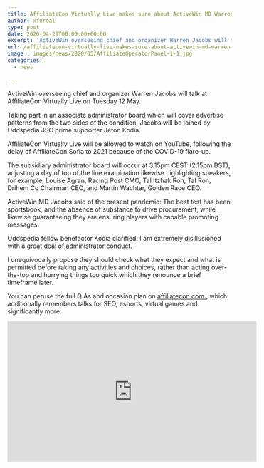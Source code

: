 ```yaml
---
title: AffiliateCon Virtually Live makes sure about ActiveWin MD Warren Jacobs for associate administrator panel
author: xforeal 
type: post
date: 2020-04-29T00:00:00+00:00
excerpt: 'ActiveWin overseeing chief and organizer Warren Jacobs will talk at AffiliateCon Virtually Live on Tuesday 12 May '
url: /affiliatecon-virtually-live-makes-sure-about-activewin-md-warren-jacobs-for-associate-administrator-panel/
image : images/news/2020/05/AffiliateOperatorPanel-1-1.jpg
categories:
  - news

---
```

ActiveWin overseeing chief and organizer Warren Jacobs will talk at AffiliateCon Virtually Live on Tuesday 12 May. 

Taking part in an associate administrator board which will cover advertise patterns from the two sides of the condition, Jacobs will be joined by Oddspedia JSC prime supporter Jeton Kodia. 

AffiliateCon Virtually Live will be allowed to watch on YouTube, following the delay of AffiliateCon Sofia to 2021 because of the COVID-19 flare-up. 

The subsidiary administrator board will occur at 3.15pm CEST (2.15pm BST), adjusting a day of top of the line examination likewise highlighting speakers, for example, Louise Agran, Racing Post CMO, Tal Itzhak Ron, Tal Ron, Drihem Co Chairman CEO, and Martin Wachter, Golden Race CEO. 

ActiveWin MD Jacobs said of the present pandemic: The best test has been sportsbook, and the absence of substance to drive procurement, while likewise guaranteeing they are ensuring players with capable promoting messages. 

Oddspedia fellow benefactor Kodia clarified: I am extremely disillusioned with a great deal of administrator conduct. 

I unequivocally propose they should check what they expect and what is permitted before taking any activities and choices, rather than acting over-the-top and hurrying things too quick which they renounce a brief timeframe later. 

You can peruse the full Q As and occasion plan on <a href="https://www.affiliatecon.com/" rel="noopener noreferrer" target="_blank">affiliatecon.com </a>, which additionally remembers talks for SEO, esports, virtual games and significantly more. 

<div class="videoWrapper">
  <iframe loading="lazy" allowfullscreen="allowfullscreen" frameborder="0" height="315" src="https://www.youtube.com/embed/wFUujAzqQ_I" width="560" />
</div>